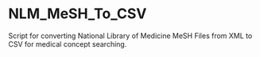 # NLM_MeSH_To_CSV
Script for converting National Library of Medicine MeSH Files from XML to CSV for medical concept searching.
